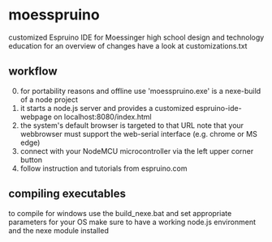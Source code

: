 # moesspruino
customized Espruino IDE for Moessinger high school design and technology education
for an overview of changes have a look at customizations.txt

workflow
--------

0. for portability reasons and offline use 'moesspruino.exe' is a nexe-build of a node project
1. it starts a node.js server and provides a customized espruino-ide-webpage on localhost:8080/index.html
2. the system's default browser is targeted to that URL
   note that your webbrowser must support the web-serial interface (e.g. chrome or MS edge)
3. connect with your NodeMCU microcontroller via the left upper corner button
4. follow instruction and tutorials from espruino.com


compiling executables
---------------------
to compile for windows use the build_nexe.bat and set appropriate parameters for your OS
make sure to have a working node.js environment and the nexe module installed
